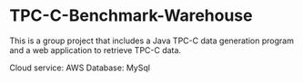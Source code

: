 # TPC-C-Benchmark-Warehouse
This is a group project that includes a Java TPC-C data generation program and a web application to retrieve TPC-C data.

Cloud service: AWS
Database: MySql
